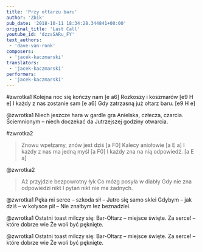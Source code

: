 ```yaml
---
title: 'Przy ołtarzu baru'
author: 'Zbik'
pub_date: '2018-10-11 18:34:28.344841+00:00'
original_title: 'Last Call'
youtube_id: 'dzzsSARu_FY'
text_authors:
 - 'dave-van-ronk'
composers:
 - 'jacek-kaczmarski'
translators:
 - 'jacek-kaczmarski'
performers:
 - 'jacek-kaczmarski'
---
```


#zwrotka1
Kolejna noc się kończy nam [e a6]
Rozkoszy i koszmarów [e9 H e]
I każdy z nas zostanie sam [e a6]
Gdy zatrzasną już ołtarz baru. [e9 H e]

@zwrotka1
Niech jeszcze hara w gardle gra 
Anielska, człecza, czarcia.
Ściemnionym – niech doczekać da
Jutrzejszej godziny otwarcia.

#zwrotka2
>Znowu wpełzamy, znów jest dziś [a F0]
>Kalecy aniołowie [a E a]
>I każdy z nas ma jedną myśl [a F0]
>I każdy zna na nią odpowiedź. [a E a]

@zwrotka2
>Aż przyjdzie bezpowrotny łyk
>Co mózg posyła w diabły
>Gdy nie zna odpowiedzi nikt
>I pytań nikt nie ma żadnych.

@zwrotka1
Pęka mi serce – szkoda sił –
Jutro się samo sklei
Gdybym – jak dziś – w kołysce pił –
Nie znałbym łez beznadziei.

@zwrotka1
Ostatni toast milczy się:
Bar-Ołtarz – miejsce święte.
Za serce! – które dobrze wie
Że woli być pęknięte.

@zwrotka1
Ostatni toast milczy się:
Bar-Ołtarz – miejsce święte.
Za serce! – które dobrze wie
Że woli być pęknięte.